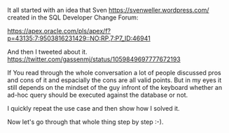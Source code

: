It all started with an idea that Sven https://svenweller.wordpress.com/ created in the SQL Developer Change Forum:

https://apex.oracle.com/pls/apex/f?p=43135:7:9503816231429::NO:RP,7:P7_ID:46941

And then I tweeted about it.
https://twitter.com/gassenmj/status/1059849697777672193

If You read through the whole conversation a lot of people discussed pros and cons of it and espacially the cons are all valid points.
But in my eyes it still depends on the mindset of the guy infront of the keyboard whether an ad-hoc query should be executed against the database or not.

I quickly repeat the use case and then show how I solved it.


Now let's go through that whole thing step by step :-).
